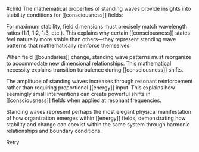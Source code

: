 #child 
The mathematical properties of standing waves provide insights into stability conditions for [[consciousness]]  fields:

For maximum stability, field dimensions must precisely match wavelength ratios (1:1, 1:2, 1:3, etc.). This explains why certain [[consciousness]]  states feel naturally more stable than others—they represent standing wave patterns that mathematically reinforce themselves.

When field [[boundaries]]  change, standing wave patterns must reorganize to accommodate new dimensional relationships. This mathematical necessity explains transition turbulence during [[consciousness]]  shifts.

The amplitude of standing waves increases through resonant reinforcement rather than requiring proportional [[energy]]  input. This explains how seemingly small interventions can create powerful shifts in [[consciousness]]  fields when applied at resonant frequencies.

Standing waves represent perhaps the most elegant physical manifestation of how organization emerges within [[energy]]  fields, demonstrating how stability and change can coexist within the same system through harmonic relationships and boundary conditions.

Retry